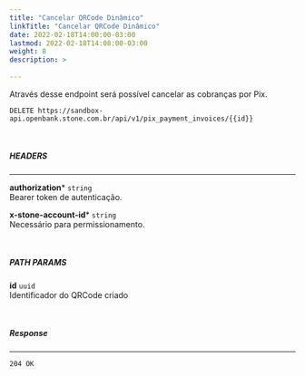 ```yaml
---
title: "Cancelar QRCode Dinâmico"
linkTitle: "Cancelar QRCode Dinâmico"
date: 2022-02-18T14:00:00-03:00
lastmod: 2022-02-18T14:08:00-03:00
weight: 8
description: >
  
---
```


Através desse endpoint será possível cancelar as cobranças por Pix.

```
DELETE https://sandbox-api.openbank.stone.com.br/api/v1/pix_payment_invoices/{{id}}
```
<br>

##### **HEADERS**
---

**authorization*** `string`
<br> Bearer token de autenticação.

**x-stone-account-id*** `string`
<br> Necessário para permissionamento.

<br>

##### **PATH PARAMS**

**id** `uuid`
<br> Identificador do QRCode criado


<br>

##### **Response**
---

```
204 OK
```
